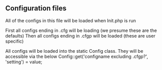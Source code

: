 Configuration files
-------------
All of the configs in this file will be loaded when Init.php is run

First all configs ending in .cfg will be loading (we presume these are the defaults)
Then all configs ending in .cfgp will be loaded (these are user specific)

All configs will be loaded into the static Config class.
They will be accessible via the below
Config::get('configname excluding .cfgp?', 'setting') = value;
